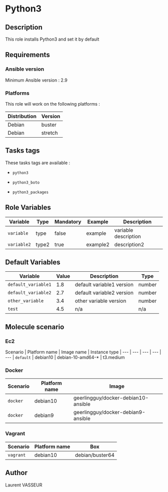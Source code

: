 Python3
===========

Description
-----------

This role installs Python3 and set it by default

Requirements
-------------

### Ansible version

Minimum Ansible version : 2.9

### Platforms

This role will work on the following platforms :

Distribution | Version |
--- | --- |
Debian | buster |
Debian | stretch |

Tasks tags
--------------

These tasks tags are available :

* ``python3``

* ``python3_boto``

* ``python3_packages``

Role Variables
--------------

Variable | Type | Mandatory |  Example | Description
--- | --- | --- | --- | --- |
`variable`  | type | false | example | variable description |
`variable2`  | type2 | true | example2 | description2 |


Default Variables
------------------

Variable | Value | Description | Type
--- | --- | --- | --- |
``default_variable1`` | 1.8 | default variable1 version | number |
``default_variable2`` | 2.7 | default variable2 version | number |
``other_variable`` | 3.4 | other variable version | number |
``test`` | 4.5 | n/a | n/a |

Molecule scenario
------------------

### Ec2
Scenario | Platform name | Image name | Instance type |
--- | --- | --- | --- | --- | 
``default`` | debian10 | debian-10-amd64-* | t3.medium



### Docker

Scenario | Platform name | Image |
--- | --- | --- | 
``docker`` | debian10 | geerlingguy/docker-debian10-ansible | 
``docker`` | debian9 | geerlingguy/docker-debian9-ansible |

### Vagrant

Scenario | Platform name | Box |
--- | --- | --- | 
``vagrant`` | debian10 | debian/buster64 |`



Author
-------

Laurent VASSEUR